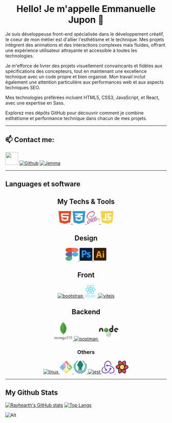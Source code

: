<h1 align="center">Hello! Je m'appelle Emmanuelle Jupon 👋</h1>


Je suis développeuse front-end spécialisée dans le développement créatif, le coeur de mon métier est d'allier l'esthétisme et le technique. Mes projets intègrent des animations et des interactions complexes mais fluides, offrant une expérience utilisateur attrayante et accessible à toutes les technologies.

Je m'efforce de livrer des projets visuellement convaincants et fidèles aux spécifications des concepteurs, tout en maintenant une excellence technique avec un code propre et bien organisé. Mon travail inclut également une attention particulière aux performances web et aux aspects techniques SEO.

Mes technologies préférées incluent HTML5, CSS3, JavaScript, et React, avec une expertise en Sass.

Explorez mes dépôts GitHub pour découvrir comment je combine esthétisme et performance technique dans chacun de mes projets.
_________
## 📫 Contact me:  

<a href="https://www.linkedin.com/in/emmanuelle-jupon-11b24a7b/" target="_blank">
    <img src="https://cdn.jsdelivr.net/gh/devicons/devicon@latest/icons/linkedin/linkedin-original.svg" width="40"
      height="40"/></a> 
 <a href="https://github.com/rayhearth" target="_blank">
     <img alt="Github" src="https://img.shields.io/badge/GitHub-%2312100E.svg?&style=for-the-badge&logo=Github&logoColor=white"
      height="40"/></a>  
<a href="https://www.jemma-design.fr/" target="_blank">
     <img alt="Jemma" src="https://img.shields.io/badge/my_portfolio-000?style=for-the-badge&logo=ko-fi&logoColor=white"
      height="40"/></a>  

_________
## Languages et software

<h2 align="center">My Techs & Tools</h2> 
<div align="center">   
  <a href="https://www.w3.org/html/" target="_blank" rel="noreferrer"> <img
      src="https://github.com/rayhearth/rayhearth/blob/main/img/html5.svg" alt="html5" width="40" height="40" /> </a>    
  <a href="https://www.w3schools.com/css/" target="_blank" rel="noreferrer"> <img
      src="https://github.com/rayhearth/rayhearth/blob/main/img/css3.svg" alt="css3" width="40" height="40" /> </a>  
  <a href="https://sass-lang.com" target="_blank" rel="noreferrer"> <img
      src="https://github.com/rayhearth/rayhearth/blob/main/img/sass.svg" alt="sass" width="40" height="40" /> </a>  
  <a href="https://developer.mozilla.org/en-US/docs/Web/JavaScript" target="_blank" rel="noreferrer"> <img
      src="https://github.com/rayhearth/rayhearth/blob/main/img/javascript.svg" alt="javascript" width="40"
      height="40" /> </a>
</div>

<h2 align="center">Design</h2>
<p align="center">
  <a href="https://www.figma.com/" target="_blank" rel="noreferrer"> <img
      src="https://github.com/rayhearth/rayhearth/blob/main/img/figma.svg" alt="figma" width="40" height="40" /> </a>  
  <a href="https://www.adobe.com/fr/creativecloud.html" target="_blank" rel="noreferrer"> <img
      src="https://github.com/rayhearth/rayhearth/blob/main/img/photoshop.svg" alt="photoshop" width="40" height="40" />
  </a>  
  <a href="https://www.adobe.com/fr/creativecloud.html" target="_blank" rel="noreferrer"> <img
      src="https://github.com/rayhearth/rayhearth/blob/main/img/illustrator.svg" alt="illustrator" width="40"
      height="40" /> </a>
</p>


<h2 align="center">Front</h2>
<p  align="center">
  <a href="https://getbootstrap.com" target="_blank" rel="noreferrer"> <img
      src="https://cdn.jsdelivr.net/gh/devicons/devicon@latest/icons/bootstrap/bootstrap-original-wordmark.svg"
      alt="bootstrap" width="40" height="40" /> </a>
  <a href="https://reactjs.org/" target="_blank" rel="noreferrer"> <img
      src="https://raw.githubusercontent.com/devicons/devicon/master/icons/react/react-original-wordmark.svg"
      alt="react" width="40" height="40" /> </a>
  <a href="https://vitejs.dev/guide/" target="_blank" rel="noreferrer"> <img
      src="https://cdn.jsdelivr.net/gh/devicons/devicon@latest/icons/vitejs/vitejs-original.svg"
      alt="vitejs" width="40" height="40" /> </a>
</p>

<h2 align="center"> Backend</h2>
<p align="center">
  <a href="https://www.mongodb.com/" target="_blank" rel="noreferrer"> <img
      src="https://raw.githubusercontent.com/devicons/devicon/master/icons/mongodb/mongodb-original-wordmark.svg"
      alt="mongodb" height="60" /> </a>  
  <a href="https://www.postman.com/" target="_blank" rel="noreferrer"> <img
      src="https://cdn.jsdelivr.net/gh/devicons/devicon@latest/icons/postman/postman-original.svg"
      alt="postman" height="60" /> </a>  
  <a href="https://nodejs.org" target="_blank" rel="noreferrer"> <img
      src="https://raw.githubusercontent.com/devicons/devicon/master/icons/nodejs/nodejs-original-wordmark.svg"
      alt="nodejs" height="60" /> </a>
</p>

<h3 align="center">Others</h3> 
<p align="center">
  <a href="https://www.linux.org/" target="_blank" rel="noreferrer"> <img
      src="https://cdn.jsdelivr.net/gh/devicons/devicon@latest/icons/linux/linux-original.svg" alt="linux" width="40" height="40" /> </a>  
  <a href="https://git-scm.com/" target="_blank" rel="noreferrer"> <img
      src="https://github.com/rayhearth/rayhearth/blob/main/img/git-bash.svg" alt="git" width="40" height="40" /> </a>  
  <a href="https://www.gitkraken.com/" target="_blank" rel="noreferrer"> <img
      src="https://github.com/rayhearth/rayhearth/blob/main/img/gitkraken.svg" alt="gitkraken" width="40" height="40" />
  </a>  
  <a href="https://jestjs.io" target="_blank" rel="noreferrer"> <img
      src="https://cdn.jsdelivr.net/gh/devicons/devicon@latest/icons/jest/jest-plain.svg" alt="jest" height="40" /> </a>  
  <a href="https://redux.js.org" target="_blank" rel="noreferrer"> <img
      src="https://github.com/rayhearth/rayhearth/blob/main/img/redux.svg" alt="redux" width="40" height="40" /> </a>  
  <a href="https://react-query-v3.tanstack.com/" target="_blank" rel="noreferrer"> <img
      src="https://github.com/rayhearth/rayhearth/blob/main/img/reactquery.svg" alt="redux" width="40" height="40" />
  </a>  
</div>

_________
## My Github Stats  
[![Rayhearth's GitHub stats](https://github-readme-stats.vercel.app/api?username=rayhearth&count_private=true&show_icons=true&theme=radical)](https://github.com/rayhearth/github-readme-stats)  [![Top Langs](https://github-readme-stats.vercel.app/api/top-langs/?username=rayhearth&langs_count=8&layout=compact&theme=radical)](https://github.com/rayhearth/github-readme-stats)  

![Alt](https://repobeats.axiom.co/api/embed/3f7df1945ec420dc243ff0313e94e18a535bbd1d.svg "Repobeats analytics image")
<!--
**rayhearth/rayhearth** is a ✨ _special_ ✨ repository because its `README.md` (this file) appears on your GitHub profile.

Here are some ideas to get you started:

- 🔭 I’m currently working on ...
- 🌱 I’m currently learning ...
- 👯 I’m looking to collaborate on ...
- 🤔 I’m looking for help with ...
- 💬 Ask me about ...
- 📫 How to reach me: ...
- 😄 Pronouns: ...
- ⚡ Fun fact: ...
-->
